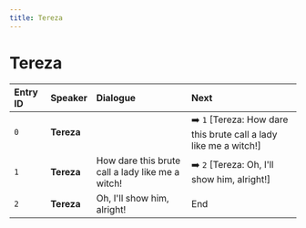 ```yaml
---
title: Tereza
---
```


# Tereza


| Entry ID | Speaker | Dialogue | Next |
| :------- | :------ | :------- | :------------ |
| `0` | **Tereza** |  | ➡️ `1` \[Tereza: How dare this brute call a lady like me a witch\!\] |
| `1` | **Tereza** | How dare this brute call a lady like me a witch\! | ➡️ `2` \[Tereza: Oh, I'll show him, alright\!\] |
| `2` | **Tereza** | Oh, I'll show him, alright\! | End |
